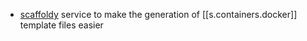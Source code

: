 
- [scaffoldy](https://scaffoldy.io/) service to make the generation of [[s.containers.docker]] template files easier
